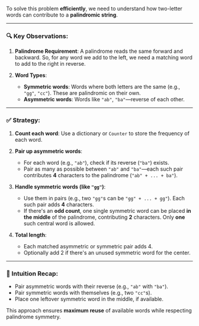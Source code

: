 To solve this problem **efficiently**, we need to understand how two-letter words can contribute to a **palindromic string**.

---

### 🔍 Key Observations:

1. **Palindrome Requirement**: A palindrome reads the same forward and backward. So, for any word we add to the left, we need a matching word to add to the right in reverse.

2. **Word Types**:

   * **Symmetric words**: Words where both letters are the same (e.g., `"gg"`, `"cc"`). These are palindromic on their own.
   * **Asymmetric words**: Words like `"ab"`, `"ba"`—reverse of each other.

---

### ✅ Strategy:

1. **Count each word**: Use a dictionary or `Counter` to store the frequency of each word.

2. **Pair up asymmetric words**:

   * For each word (e.g., `"ab"`), check if its reverse (`"ba"`) exists.
   * Pair as many as possible between `"ab"` and `"ba"`—each such pair contributes **4** characters to the palindrome (`"ab" + ... + ba"`).

3. **Handle symmetric words (like `"gg"`)**:

   * Use them in pairs (e.g., two `"gg"`s can be `"gg" + ... + gg"`). Each such pair adds **4** characters.
   * If there's an **odd count**, one single symmetric word can be placed **in the middle** of the palindrome, contributing **2** characters. Only **one** such central word is allowed.

4. **Total length**:

   * Each matched asymmetric or symmetric pair adds 4.
   * Optionally add 2 if there's an unused symmetric word for the center.

---

### 🧠 Intuition Recap:

* Pair asymmetric words with their reverse (e.g., `"ab"` with `"ba"`).
* Pair symmetric words with themselves (e.g., two `"cc"`s).
* Place one leftover symmetric word in the middle, if available.

This approach ensures **maximum reuse** of available words while respecting palindrome symmetry.
